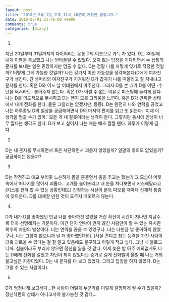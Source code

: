 ```yaml
---
layout: post
title: "2018년_2월_1일_오후_11시_46분에_저장한_글입니다."
date: 2018-02-01 23:46:00 +0900
comments: true 
categories: [diary] 
---
```

1.
지난 20일부터 31일까지의 다이어리는 온통 D의 이름으로 가득 차 있다. D는 30일에 내게 이별을 통보했고 나는 받아들일 수 없었다. 오지 않는 답장을 기다리면서 수 십통의 문자를 보내는 일은 민망하지만 멈출 수 없다. D는 정말 나를 까맣게 잊기로 작정한 것일까? 어떻게 그게 가능한 것일까? 나는 갖가지 미친 가능성을 생각해본다(D에게 여자친구가 생긴다. 긴 생머리의 여자친구가 지겨워진 D가 갑자기 나를 떠올리고 잘 지내냐고 문자를 한다. 혹은 D와 어느 날 이태원에서 마주친다. 그러자 D를 본 내가 D를 어떤 -수단을 써서라도- 놓아주지 않는다. 혹은 D가 어쩔 수 없는 이유로 피스틸에 들리게 된다. 나는 D를 의도적으로 무시하고 D는 왠지 모를 그리움을 느낀다. 혹은 D가 만취한 상태에서 내게 전화를 한다. 물론 그럴리는 없겠지만. 등등). D는 완전히 나와 연락을 끊었고 나는 하루종일 D의 일상을 궁금해하면서 D의 마지막 편지를 읽고 또 읽는다. '이제 이 생각을 멈출 수가 없어.' 모든 게 내 잘못이라는 생각이 든다. 그렇지만 동시에 인생이 너무 짧다는 생각도 한다. D가 보고 싶어서 나는 매분 매초 쩔쩔 맨다. 하루가 이렇게 길다. 

2.
D는 내 문자를 무시하면서 혹은 차단하면서 괴롭지 않았을까? 일말의 후회도 없었을까? 궁금하지는 않을까? 

3.
D는 작정하고 애교 부리듯 느슨하게 몸을 흔들면서 춤을 추고는 했는데 그 모습이 머릿 속에서 떠나지를 않아서 괴롭다. 
고개를 늘어뜨리고 내 눈을 쳐다보면서 키스해달라고(키스를 전혀 할 수 없는 상황인데도) 간청하는 시선이 문득 떠오를 때마다 신체적 통증이 찾아온다.
D를 대체할 만한 것이 도무지 떠오르지 않는다.

4.
D가 내가 D를 좋아했던 만큼 나를 좋아하진 않았을 거란 확신이 시간이 지나면 지날수록 더욱 선명해지는 기분이다. 이건 단지 연락이 먼저 끊긴 사람만이 할 수 있는 유치한 복수의 차원의 발상이다. 너는 연락을 끊을 수 있었구나. 너는 나만큼 날 좋아하지 않았구나. 나는 그렇지 않으니까 널 더 좋아했던거야. (사실 견디고 참는 능력을 가진 사람이 더욱 괴로울 수 있다는 걸 잘 알고 있음에도 불구하고 이렇게 적고 싶다. 그냥 내 블로그니까. 심술이라도 부리지 않으면 정신을 잃을 것 같다. 어제 늦은 밤 아주 예의없게도 나는 D에게 전화를 걸었고 차단이 되지 않았다는 증거로 길게 전화벨이 울릴 떄 나는 거의 울고싶은 지경이었다. D는 내 문자를 다 보고 있었다. 그리고 답장을 하지 않았다. D는 그럴 수 있는 사람이다). 

5.
D가 엄청나게 보고싶다...한 사람이 어떻게 누군가를 이렇게 갈망하게 될 수가 있을까? 정신착란의 상태가 아니고서야 불가능한 것 같다...


